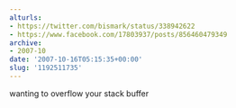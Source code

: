 ```yaml
---
alturls:
- https://twitter.com/bismark/status/338942622
- https://www.facebook.com/17803937/posts/856460479349
archive:
- 2007-10
date: '2007-10-16T05:15:35+00:00'
slug: '1192511735'
---
```


wanting to overflow your stack buffer

